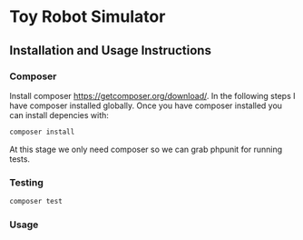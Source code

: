 Toy Robot Simulator
===================

Installation and Usage Instructions
-----------

### Composer

Install composer https://getcomposer.org/download/. In the following steps I have composer installed globally. Once you have composer installed you can install depencies with:

``` bash
composer install
```

At this stage we only need composer so we can grab phpunit for running tests.

### Testing


``` bash
composer test
```

### Usage

